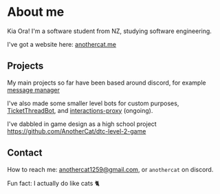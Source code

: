 # About me
Kia Ora! I'm a software student from NZ, studying software engineering. 

I've got a website here: [anothercat.me](https://anothercat.me)

## Projects

My main projects so far have been based around discord, for example [message manager](https://github.com/message-manager-discord)

I've also made some smaller level bots for custom purposes, [TicketThreadBot](https://github.com/PlaygunTim/TicketThreadBot), and [interactions-proxy](https://github.com/AnotherCat/interactions-proxy) (ongoing).

I've dabbled in game design as a high school project https://github.com/AnotherCat/dtc-level-2-game

## Contact

How to reach me: anothercat1259@gmail.com, or `anothercat` on discord. 

Fun fact: I actually do like cats 🐈

